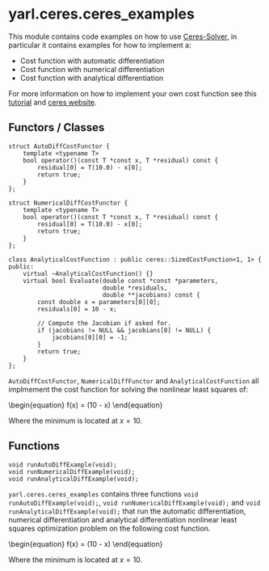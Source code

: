 # yarl.ceres.ceres_examples

This module contains code examples on how to use [Ceres-Solver][ceres-solver],
in particular it contains examples for how to implement a:

- Cost function with automatic differentiation
- Cost function with numerical differentiation
- Cost function with analytical differentiation

For more information on how to implement your own cost function see this
[tutorial][tutorial] and [ceres website][ceres-tutorial].


## Functors / Classes

    struct AutoDiffCostFunctor {
        template <typename T>
        bool operator()(const T *const x, T *residual) const {
            residual[0] = T(10.0) - x[0];
            return true;
        }
    };

    struct NumericalDiffCostFunctor {
        template <typename T>
        bool operator()(const T *const x, T *residual) const {
            residual[0] = T(10.0) - x[0];
            return true;
        }
    };

    class AnalyticalCostFunction : public ceres::SizedCostFunction<1, 1> {
    public:
        virtual ~AnalyticalCostFunction() {}
        virtual bool Evaluate(double const *const *parameters,
                              double *residuals,
                              double **jacobians) const {
            const double x = parameters[0][0];
            residuals[0] = 10 - x;

            // Compute the Jacobian if asked for.
            if (jacobians != NULL && jacobians[0] != NULL) {
                jacobians[0][0] = -1;
            }
            return true;
        }
    };

`AutoDiffCostFunctor`, `NumericalDiffFunctor` and `AnalyticalCostFunction` all
implmement the cost function for solving the nonlinear least squares of:

\begin{equation}
  f(x) = (10 - x)
\end{equation}

Where the minimum is located at $x = 10$.


## Functions

    void runAutoDiffExample(void);
    void runNumericalDiffExample(void);
    void runAnalyticalDiffExample(void);

`yarl.ceres.ceres_examples` contains three functions `void
runAutoDiffExample(void);`, `void runNumericalDiffExample(void);` and `void
runAnalyticalDiffExample(void);` that run the automatic differentiation,
numerical differentiation and analytical differentiation nonlinear least
squares optimization problem on the following cost function.

\begin{equation}
  f(x) = (10 - x)
\end{equation}

Where the minimum is located at $x = 10$.

[tutorial]: #ref/optimizers/ceres_examples
[ceres-tutorial]: http://ceres-solver.org/tutorial.html
[ceres-solver]: http://ceres-solver.org/
